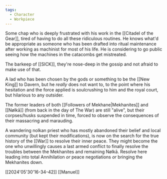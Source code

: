 ```yaml
---
tags:
  - Character
  - Workpiece
---
```

Some chap who is deeply frustrated with his work in the [[Citadel of the Gear]], tired of having to do all these ridiculous routines. He knows what'd be appropriate as someone who has been drafted into ritual maintenance after working as machinist for most of his life. He is considering to go public seeing how the machines in the catacombs get mistreated.

The barkeep of [[SICK]], they're nose-deep in the gossip and not afraid to make use of that.

A lad who has been chosen by the gods or something to be the [[New King]] to Davern, but he *really* does not want to, to the point where his hesitation and the force applied is soulcrushing to him and the royal court, but hilarious to any outsider.

The former leaders of both [[Followers of Mekhane|Mekhanites]] and [[Nølkā]] (from back in the day of The War) are still "alive", but their corpses/husks suspended in time, forced to observe the consequences of their massacring and marauding.

A wandering nolkan priest who has mostly abandoned their belief and local community (but kept their modifications), is now on the search for the true history of the [[War]] to resolve their inner peace.
They might become the one who unwillingly causes a last armed conflict to finally resolve the troubles between the Mekhanites and remaining Nølkā. Resolve here leading into total Annihilation *or* peace negotiations *or* bringing the Mekhanites down.

[[2024'05'30'16-34-42]]
[[Manuel]]